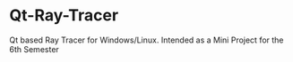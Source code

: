 # Qt-Ray-Tracer
Qt based Ray Tracer for Windows/Linux. Intended as a Mini Project for the 6th Semester
